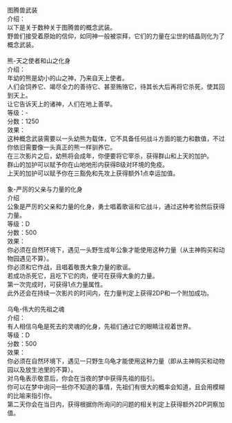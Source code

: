 <title>图腾兽武装</title>
<meta name="GENERATOR" content="WinCHM">
<meta http-equiv="Content-Type" content="text/html; charset=gb2312">
<br>图腾兽武装
<br>介绍：
<br>以下是关于数种关于图腾兽的概念武装。
<br>野兽们接受着原始的信仰，如同神一般被崇拜，它们的力量在尘世的结晶则化为了概念武装。
<br>
<br>熊-天之使者和山之化身
<br>介绍：
<br>年幼的熊是幼小的山之神，乃来自天上使者。
<br>人们会饲养它、竭尽全力的善待它、甚至贿赂它，待其长大后再将它杀死，使其回到天上。
<br>让它告诉天上的诸神，人们在地上善举。
<br>等级：-
<br>分数：1250
<br>效果：
<br>这种概念武装需要以一头幼熊为载体，它不具备任何战斗方面的能力和数值，不过你依旧需要像一头真正的熊一样驯养它。
<br>在三次影片之后，幼熊将会成年，你便要将它宰杀，获得群山和上天的加护。
<br>群山的加护可以赋予你在山地地形内获得B级对环境的免疫。
<br>上天的加护可以赋予你在三豁免和先攻上获得额外1点幸运加值。
<br>
<br>象-严厉的父亲与力量的化身
<br>介绍
<br>公象是严厉的父亲和力量的化身，勇士唱着歌谣和它战斗，通过这种考验然后获得力量。
<br>等级：D
<br>分数：500
<br>效果：
<br>你必须在自然环境下，遇见一头野生成年公象才能使用这种力量（从主神购买和动物园遇见不算）。
<br>你必须和它作战，且唱着敬畏大象力量的歌谣。
<br>若成功杀死它，且吃下它的肉，便可在获得大象的力量。
<br>第一次完成时，可获得1点力量属性。
<br>此外还会在持续一次影片的时间内，在力量判定上获得2DP和一个附加成功。
<br>
<br>乌龟-伟大的先祖之魂
<br>介绍：
<br>有人相信乌龟是死去的灵魂的化身，先祖们通过它的眼睛注视着世界。
<br>等级：D
<br>分数：500
<br>效果：
<br>你必须在自然环境下，遇见一只野生乌龟才能使用这种力量（即从主神购买和动物园以及放生池里的不算）。
<br>对乌龟表示敬意后，你会在当夜的梦中获得先祖的指引。
<br>你可以在梦中询问一些你不知道的事情，先祖们有很大的概率会知道，且会用模糊的比喻来指引你。
<br>第二天你会在当日内，获得根据你所询问的问题的相关判定上获得额外2DP洞察加值。
<br>